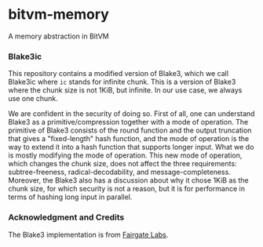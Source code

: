# bitvm-memory
A memory abstraction in BitVM

### Blake3ic

This repository contains a modified version of Blake3, which
we call Blake3ic where `ic` stands for infinite chunk. This is a version of Blake3 where the chunk size is not 1KiB,
but infinite. In our use case, we always use one chunk.

We are confident in the security of doing so. First of all, one can understand Blake3 as a primitive/compression together
with a mode of operation. The primitive of Blake3 consists of the round function and the output truncation that gives a
"fixed-length" hash function, and the mode of operation is the way to extend it into a hash function that supports longer
input. What we do is mostly modifying the mode of operation. This new mode of operation, which changes the chunk size,
does not affect the three requirements: subtree-freeness, radical-decodability, and message-completeness. Moreover, the
Blake3 also has a discussion about why it chose 1KiB as the chunk size, for which security is not a reason, but it is for
performance in terms of hashing long input in parallel.

### Acknowledgment and Credits

The Blake3 implementation is from [Fairgate Labs](https://github.com/FairgateLabs). 